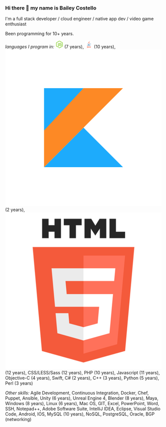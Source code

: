 ### Hi there 👋 my name is Bailey Costello
I'm a full stack developer / cloud engineer / native app dev / video game enthusiast

Been programming for 10+ years.

*languages I program in:*
<img src="/Languages/node.png" width="25"> (7 years), <img src="Languages/java.png" width="25"> (10 years), ![Kotlin](/Languages/K.png) (2 years), ![HTML](/Languages/html5.png) (12 years), CSS/LESS/Sass (12 years), PHP (10 years), Javascript (11 years), Objective-C (4 years), Swift, C# (2 years), C++ (3 years), Python (5 years), Perl (3 years)

*Other skills:*
Agile Development, Continuous Integration, Docker, Chef, Puppet, Ansible, Unity (6 years), Unreal Engine 4, Blender (8 years), Maya,  Windows (8 years), Linux (6 years), Mac OS, GIT, Excel, PowerPoint, Word, SSH, Notepad++, Adobe Software Suite, IntelliJ IDEA, Eclipse, Visual Studio Code, Android, IOS, MySQL (10 years), NoSQL, PostgreSQL, Oracle, BGP (networking)

<!--
**TheJavaCoder/TheJavaCoder** is a ✨ _special_ ✨ repository because its `README.md` (this file) appears on your GitHub profile.

Here are some ideas to get you started:

- 🔭 I’m currently working on ...
- 🌱 I’m currently learning ...
- 👯 I’m looking to collaborate on ...
- 🤔 I’m looking for help with ...
- 💬 Ask me about ...
- 📫 How to reach me: ...
- 😄 Pronouns: ...
- ⚡ Fun fact: ...
-->
